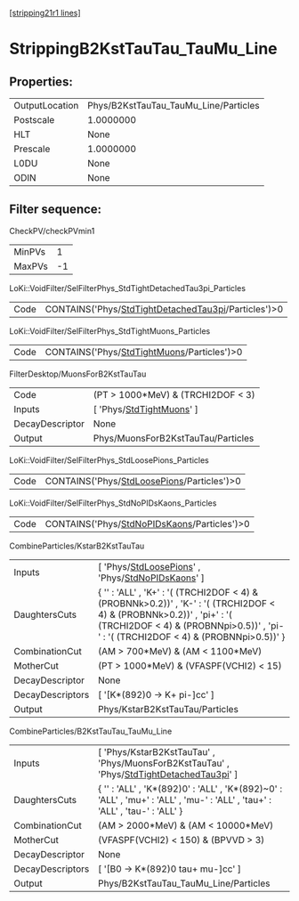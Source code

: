 [[stripping21r1 lines]](./stripping21r1-index)

# StrippingB2KstTauTau_TauMu_Line

## Properties:

|                |                                       |
|----------------|---------------------------------------|
| OutputLocation | Phys/B2KstTauTau_TauMu_Line/Particles |
| Postscale      | 1.0000000                             |
| HLT            | None                                  |
| Prescale       | 1.0000000                             |
| L0DU           | None                                  |
| ODIN           | None                                  |

## Filter sequence:

CheckPV/checkPVmin1

|        |     |
|--------|-----|
| MinPVs | 1   |
| MaxPVs | -1  |

LoKi::VoidFilter/SelFilterPhys_StdTightDetachedTau3pi_Particles

|      |                                                                                                                |
|------|----------------------------------------------------------------------------------------------------------------|
| Code | CONTAINS('Phys/[StdTightDetachedTau3pi](./stripping21r1-commonparticles-stdtightdetachedtau3pi)/Particles')\>0 |

LoKi::VoidFilter/SelFilterPhys_StdTightMuons_Particles

|      |                                                                                              |
|------|----------------------------------------------------------------------------------------------|
| Code | CONTAINS('Phys/[StdTightMuons](./stripping21r1-commonparticles-stdtightmuons)/Particles')\>0 |

FilterDesktop/MuonsForB2KstTauTau

|                 |                                                                             |
|-----------------|-----------------------------------------------------------------------------|
| Code            | (PT \> 1000\*MeV) & (TRCHI2DOF \< 3)                                        |
| Inputs          | [ 'Phys/[StdTightMuons](./stripping21r1-commonparticles-stdtightmuons)' ] |
| DecayDescriptor | None                                                                        |
| Output          | Phys/MuonsForB2KstTauTau/Particles                                          |

LoKi::VoidFilter/SelFilterPhys_StdLoosePions_Particles

|      |                                                                                              |
|------|----------------------------------------------------------------------------------------------|
| Code | CONTAINS('Phys/[StdLoosePions](./stripping21r1-commonparticles-stdloosepions)/Particles')\>0 |

LoKi::VoidFilter/SelFilterPhys_StdNoPIDsKaons_Particles

|      |                                                                                                |
|------|------------------------------------------------------------------------------------------------|
| Code | CONTAINS('Phys/[StdNoPIDsKaons](./stripping21r1-commonparticles-stdnopidskaons)/Particles')\>0 |

CombineParticles/KstarB2KstTauTau

|                  |                                                                                                                                                                                                                    |
|------------------|--------------------------------------------------------------------------------------------------------------------------------------------------------------------------------------------------------------------|
| Inputs           | [ 'Phys/[StdLoosePions](./stripping21r1-commonparticles-stdloosepions)' , 'Phys/[StdNoPIDsKaons](./stripping21r1-commonparticles-stdnopidskaons)' ]                                                              |
| DaughtersCuts    | { '' : 'ALL' , 'K+' : '( (TRCHI2DOF \< 4) & (PROBNNk\>0.2))' , 'K-' : '( (TRCHI2DOF \< 4) & (PROBNNk\>0.2))' , 'pi+' : '( (TRCHI2DOF \< 4) & (PROBNNpi\>0.5))' , 'pi-' : '( (TRCHI2DOF \< 4) & (PROBNNpi\>0.5))' } |
| CombinationCut   | (AM \> 700\*MeV) & (AM \< 1100\*MeV)                                                                                                                                                                               |
| MotherCut        | (PT \> 1000\*MeV) & (VFASPF(VCHI2) \< 15)                                                                                                                                                                          |
| DecayDescriptor  | None                                                                                                                                                                                                               |
| DecayDescriptors | [ '[K\*(892)0 -\> K+ pi-]cc' ]                                                                                                                                                                                 |
| Output           | Phys/KstarB2KstTauTau/Particles                                                                                                                                                                                    |

CombineParticles/B2KstTauTau_TauMu_Line

|                  |                                                                                                                                                      |
|------------------|------------------------------------------------------------------------------------------------------------------------------------------------------|
| Inputs           | [ 'Phys/KstarB2KstTauTau' , 'Phys/MuonsForB2KstTauTau' , 'Phys/[StdTightDetachedTau3pi](./stripping21r1-commonparticles-stdtightdetachedtau3pi)' ] |
| DaughtersCuts    | { '' : 'ALL' , 'K\*(892)0' : 'ALL' , 'K\*(892)~0' : 'ALL' , 'mu+' : 'ALL' , 'mu-' : 'ALL' , 'tau+' : 'ALL' , 'tau-' : 'ALL' }                        |
| CombinationCut   | (AM \> 2000\*MeV) & (AM \< 10000\*MeV)                                                                                                               |
| MotherCut        | (VFASPF(VCHI2) \< 150) & (BPVVD \> 3)                                                                                                                |
| DecayDescriptor  | None                                                                                                                                                 |
| DecayDescriptors | [ '[B0 -\> K\*(892)0 tau+ mu-]cc' ]                                                                                                              |
| Output           | Phys/B2KstTauTau_TauMu_Line/Particles                                                                                                                |

